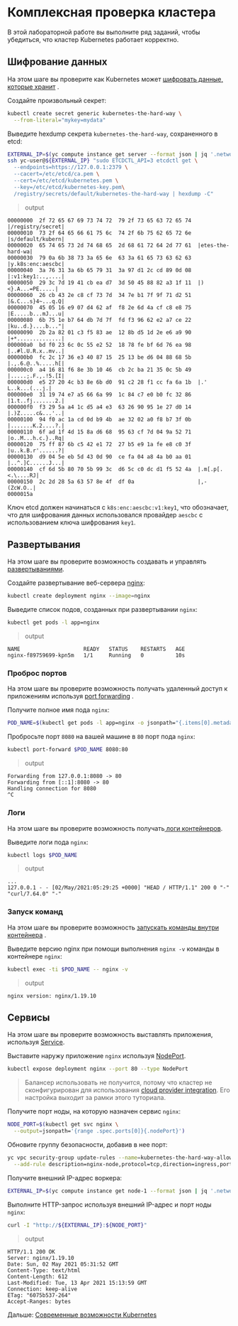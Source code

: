 # Комплексная проверка кластера

В этой лабораторной работе вы выполните ряд заданий, чтобы убедиться, что кластер Kubernetes работает корректно.

## Шифрование данных

На этом шаге вы проверите как Kubernetes
может [шифровать данные, которые хранит](https://kubernetes.io/docs/tasks/administer-cluster/encrypt-data/#verifying-that-data-is-encrypted)
.

Создайте произвольный секрет:

```bash
kubectl create secret generic kubernetes-the-hard-way \
  --from-literal="mykey=mydata"
```

Выведите hexdump секрета `kubernetes-the-hard-way`, сохраненного в etcd:

```bash
EXTERNAL_IP=$(yc compute instance get server --format json | jq '.network_interfaces[0].primary_v4_address.one_to_one_nat.address' -r)
ssh yc-user@${EXTERNAL_IP} "sudo ETCDCTL_API=3 etcdctl get \
  --endpoints=https://127.0.0.1:2379 \
  --cacert=/etc/etcd/ca.pem \
  --cert=/etc/etcd/kubernetes.pem \
  --key=/etc/etcd/kubernetes-key.pem\
  /registry/secrets/default/kubernetes-the-hard-way | hexdump -C"
```

> output

```
00000000  2f 72 65 67 69 73 74 72  79 2f 73 65 63 72 65 74  |/registry/secret|
00000010  73 2f 64 65 66 61 75 6c  74 2f 6b 75 62 65 72 6e  |s/default/kubern|
00000020  65 74 65 73 2d 74 68 65  2d 68 61 72 64 2d 77 61  |etes-the-hard-wa|
00000030  79 0a 6b 38 73 3a 65 6e  63 3a 61 65 73 63 62 63  |y.k8s:enc:aescbc|
00000040  3a 76 31 3a 6b 65 79 31  3a 97 d1 2c cd 89 0d 08  |:v1:key1:..,....|
00000050  29 3c 7d 19 41 cb ea d7  3d 50 45 88 82 a3 1f 11  |)<}.A...=PE.....|
00000060  26 cb 43 2e c8 cf 73 7d  34 7e b1 7f 9f 71 d2 51  |&.C...s}4~...q.Q|
00000070  45 05 16 e9 07 d4 62 af  f8 2e 6d 4a cf c8 e8 75  |E.....b...mJ...u|
00000080  6b 75 1e b7 64 db 7d 7f  fd f3 96 62 e2 a7 ce 22  |ku..d.}....b..."|
00000090  2b 2a 82 01 c3 f5 83 ae  12 8b d5 1d 2e e6 a9 90  |+*..............|
000000a0  bd f0 23 6c 0c 55 e2 52  18 78 fe bf 6d 76 ea 98  |..#l.U.R.x..mv..|
000000b0  fc 2c 17 36 e3 40 87 15  25 13 be d6 04 88 68 5b  |.,.6.@..%.....h[|
000000c0  a4 16 81 f6 8e 3b 10 46  cb 2c ba 21 35 0c 5b 49  |.....;.F.,.!5.[I|
000000d0  e5 27 20 4c b3 8e 6b d0  91 c2 28 f1 cc fa 6a 1b  |.' L..k...(...j.|
000000e0  31 19 74 e7 a5 66 6a 99  1c 84 c7 e0 b0 fc 32 86  |1.t..fj.......2.|
000000f0  f3 29 5a a4 1c d5 a4 e3  63 26 90 95 1e 27 d0 14  |.)Z.....c&...'..|
00000100  94 f0 ac 1a cd 0d b9 4b  ae 32 02 a0 f8 b7 3f 0b  |.......K.2....?.|
00000110  6f ad 1f 4d 15 8a d6 68  95 63 cf 7d 04 9a 52 71  |o..M...h.c.}..Rq|
00000120  75 ff 87 6b c5 42 e1 72  27 b5 e9 1a fe e8 c0 3f  |u..k.B.r'......?|
00000130  d9 04 5e eb 5d 43 0d 90  ce fa 04 a8 4a b0 aa 01  |..^.]C......J...|
00000140  cf 6d 5b 80 70 5b 99 3c  d6 5c c0 dc d1 f5 52 4a  |.m[.p[.<.\....RJ|
00000150  2c 2d 28 5a 63 57 8e 4f  df 0a                    |,-(ZcW.O..|
0000015a
```

Ключ etcd должен начинаться с `k8s:enc:aescbc:v1:key1`, что обозначает, что для шифрования данных использовался
провайдер `aescbc` с использованием ключа шифрования `key1`.

## Развертывания

На этом шаге вы проверите возможность создавать и
управлять [развертываниями](https://kubernetes.io/docs/concepts/workloads/controllers/deployment/).

Создайте развертывание веб-сервера [nginx](https://nginx.org/en/):

```bash
kubectl create deployment nginx --image=nginx
```

Выведите список подов, созданных при развертывании `nginx`:

```bash
kubectl get pods -l app=nginx
```

> output

```
NAME                    READY   STATUS    RESTARTS   AGE
nginx-f89759699-kpn5m   1/1     Running   0          10s
```

### Проброс портов

На этом шаге вы проверите возможность получать удаленный доступ к приложениям
используя [port forwarding](https://kubernetes.io/docs/tasks/access-application-cluster/port-forward-access-application-cluster/)
.

Получите полное имя пода `nginx`:

```bash
POD_NAME=$(kubectl get pods -l app=nginx -o jsonpath="{.items[0].metadata.name}")
```

Пробросьте порт `8080` на вашей машине в `80` порт пода `nginx`:

```bash
kubectl port-forward $POD_NAME 8080:80
```

> output

```
Forwarding from 127.0.0.1:8080 -> 80
Forwarding from [::1]:8080 -> 80
Handling connection for 8080
^C
```

### Логи

На этом шаге вы проверите возможность
получать[ логи контейнеров](https://kubernetes.io/docs/concepts/cluster-administration/logging/).

Выведите логи пода `nginx`:

```bash
kubectl logs $POD_NAME
```

> output

```
...
127.0.0.1 - - [02/May/2021:05:29:25 +0000] "HEAD / HTTP/1.1" 200 0 "-" "curl/7.64.0" "-"
```

### Запуск команд

На этом шаге вы проверите
возможность [запускать команды внутри контейнера](https://kubernetes.io/docs/tasks/debug-application-cluster/get-shell-running-container/#running-individual-commands-in-a-container)
.

Выведите версию nginx при помощи выполнения `nginx -v` команды в контейнере `nginx`:

```bash
kubectl exec -ti $POD_NAME -- nginx -v
```

> output

```
nginx version: nginx/1.19.10
```

## Сервисы

На этом шаге вы проверите возможность выставлять приложения,
используя [Service](https://kubernetes.io/docs/concepts/services-networking/service/).

Выставите наружу приложение `nginx`
используя [NodePort](https://kubernetes.io/docs/concepts/services-networking/service/#type-nodeport).

```bash
kubectl expose deployment nginx --port 80 --type NodePort
```

> Балансер использовать не получится, потому что кластер не сконфигурирован для использования
> [cloud provider integration](https://kubernetes.io/docs/getting-started-guides/scratch/#cloud-provider).
> Его настройка выходит за рамки этого туториала. 

Получите порт ноды, на которую назначен сервис `nginx`:

```bash
NODE_PORT=$(kubectl get svc nginx \
  --output=jsonpath='{range .spec.ports[0]}{.nodePort}')
```

Обновите группу безопасности, добавив в нее порт:

```bash
yc vpc security-group update-rules --name=kubernetes-the-hard-way-allow-external \
  --add-rule description=nginx-node,protocol=tcp,direction=ingress,port=${NODE_PORT},v4-cidrs=0.0.0.0/0
```

Получите внешний IP-адрес воркера:

```bash
EXTERNAL_IP=$(yc compute instance get node-1 --format json | jq '.network_interfaces[0].primary_v4_address.one_to_one_nat.address' -r)
```

Выполните HTTP-запрос используя внешний IP-адрес и порт ноды `nginx`:

```bash
curl -I "http://${EXTERNAL_IP}:${NODE_PORT}"
```

> output

```
HTTP/1.1 200 OK
Server: nginx/1.19.10
Date: Sun, 02 May 2021 05:31:52 GMT
Content-Type: text/html
Content-Length: 612
Last-Modified: Tue, 13 Apr 2021 15:13:59 GMT
Connection: keep-alive
ETag: "6075b537-264"
Accept-Ranges: bytes
```

Дальше: [Современные возможности Kubernetes](15-modern-features.md)

